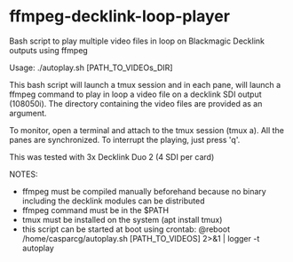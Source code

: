 # ffmpeg-decklink-loop-player
Bash script to play multiple video files in loop on Blackmagic Decklink outputs using ffmpeg

Usage: ./autoplay.sh [PATH_TO_VIDEOs_DIR]

This bash script will launch a tmux session and in each pane, will launch a ffmpeg command to play in loop a video file on a decklink SDI output (108050i).
The directory containing the video files are provided as an argument.

To monitor, open a terminal and attach to the tmux session (tmux a). All the panes are synchronized. To interrupt the playing, just press 'q'.

This was tested with 3x Decklink Duo 2 (4 SDI per card)

NOTES: 
- ffmpeg must be compiled manually beforehand because no binary including the decklink modules can be distributed
- ffmpeg command must be in the $PATH
- tmux must be installed on the system (apt install tmux)
- this script can be started at boot using crontab:
    @reboot /home/casparcg/autoplay.sh [PATH_TO_VIDEOS] 2>&1 | logger -t autoplay

    
